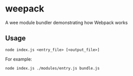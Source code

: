 # weepack

A wee module bundler demonstrating how Webpack works

## Usage

```
node index.js <entry_file> [<output_file>]
```

For example:

```
node index.js ./modules/entry.js bundle.js
```
